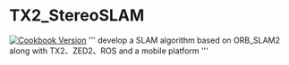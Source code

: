 # TX2_StereoSLAM
[![Cookbook Version](https://img.shields.io/cookbook/v/apache2.svg)](https://supermarket.chef.io/cookbooks/apache2)
'''
develop a SLAM algorithm based on ORB_SLAM2 along with TX2、ZED2、ROS and a mobile platform
'''
